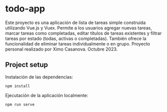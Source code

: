 # todo-app
Este proyecto es una aplicación de lista de tareas simple construida utilizando Vue.js y Vuex. Permite a los usuarios agregar nuevas tareas, marcar tareas como completadas, editar títulos de tareas existentes y filtrar tareas por estado (todas, activas o completadas). También ofrece la funcionalidad de eliminar tareas individualmente o en grupo. Proyecto personal realizado por Ximo Casanova. Octubre 2023.

## Project setup
Instalación de las dependencias:
``` 
npm install
```

Ejecutación de la aplicación localmente:
```
npm run serve
```
